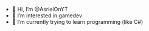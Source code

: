 - 👋 Hi, I’m @AsrielOnYT
- 👀 I’m interested in gamedev
- 🌱 I’m currently trying to learn programming (like C#) 
